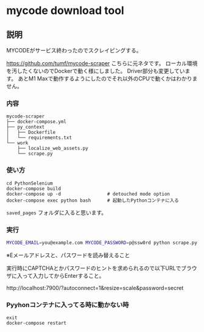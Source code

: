 # mycode download tool

## 説明

MYCODEがサービス終わったのでスクレイピングする。

https://github.com/tumf/mycode-scraper
こちらに元ネタです。
ローカル環境を汚したくないのでDockerで動く様にしました。
Driver部分も変更しています。
あとM1 Maxで動作するようにしたのでそれ以外のCPUで動くかはわかりません。

### 内容

```
mycode-scraper
├── docker-compose.yml
├── py_context
│   ├── Dockerfile
│   └── requirements.txt
└── work
    ├── localize_web_assets.py
    └── scrape.py
```

### 使い方

```
cd PythonSelenium
docker-compose build
docker-compose up -d                 # detouched mode option
docker-compose exec python bash      # 起動したPythonコンテナに入る 
```

`saved_pages` フォルダに入ると思います。

### 実行

```bash
MYCODE_EMAIL=you@example.com MYCODE_PASSWORD=p@ssw0rd python scrape.py
```
※Eメールアドレスと、パスワードを読み替えること

実行時にCAPTCHAとかパスワードのヒントを求められるので以下URLでブラウザに入って入力してからEnterすること。

http://localhost:7900/?autoconnect=1&resize=scale&password=secret

### Pyyhonコンテナに入ってる時に動かない時

```
exit
docker-compose restart
```


